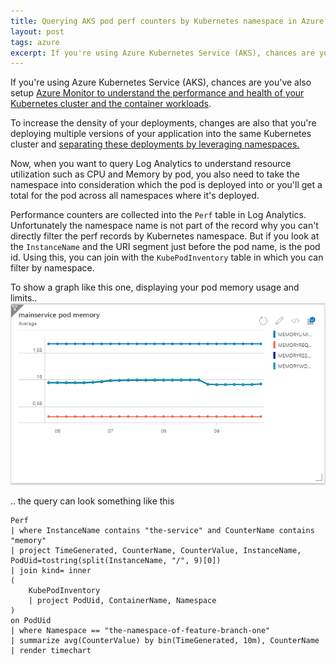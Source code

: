 ```yaml
---
title: Querying AKS pod perf counters by Kubernetes namespace in Azure Log Analytics
layout: post
tags: azure
excerpt: If you're using Azure Kubernetes Service (AKS), chances are you've also setup Azure Monitor to understand the performance and health of your Kubernetes cluster and the container workloads. Learn how to query perf counters for a pod filtering by namespace
---
```


If you're using Azure Kubernetes Service (AKS), chances are you've also setup [Azure Monitor to understand the performance and health of your Kubernetes cluster and the container workloads](https://docs.microsoft.com/en-us/azure/azure-monitor/insights/container-insights-overview).

To increase the density of your deployments, changes are also that you're deploying multiple versions of your application into the same Kubernetes cluster and [separating these deployments by leveraging namespaces.](https://kubernetes.io/docs/concepts/overview/working-with-objects/namespaces/)

Now, when you want to query Log Analytics to understand resource utilization such as CPU and Memory by pod, you also need to take the namespace into consideration which the pod is deployed into or you'll get a total for the pod across all namespaces where it's deployed.

Performance counters are collected into the `Perf` table in Log Analytics. Unfortunately the namespace name is not part of the record why you can't directly filter the perf records by Kubernetes namespace. But if you look at the `InstanceName` and the URI segment just before the pod name, is the pod id. Using this, you can join with the `KubePodInventory` table in which you can filter by namespace.

To show a graph like this one, displaying your pod memory usage and limits.. 
![Azure Dashboard Graph showing pod memory usage and limit](/assets/article_images/aks-monitor.png)

.. the query can look something like this

```
Perf
| where InstanceName contains "the-service" and CounterName contains "memory"
| project TimeGenerated, CounterName, CounterValue, InstanceName, PodUid=tostring(split(InstanceName, "/", 9)[0])
| join kind= inner
(
    KubePodInventory
    | project PodUid, ContainerName, Namespace
)
on PodUid
| where Namespace == "the-namespace-of-feature-branch-one"
| summarize avg(CounterValue) by bin(TimeGenerated, 10m), CounterName
| render timechart
```